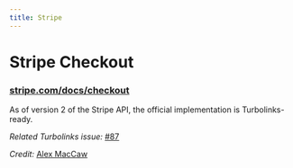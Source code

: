 ```yaml
---
title: Stripe
---
```


# Stripe Checkout

### [stripe.com/docs/checkout](https://stripe.com/docs/checkout)

As of version 2 of the Stripe API, the official implementation is Turbolinks-ready.  

*Related Turbolinks issue:* [#87](https://github.com/rails/turbolinks/issues/87)

*Credit:* [Alex MacCaw](https://github.com/maccman)